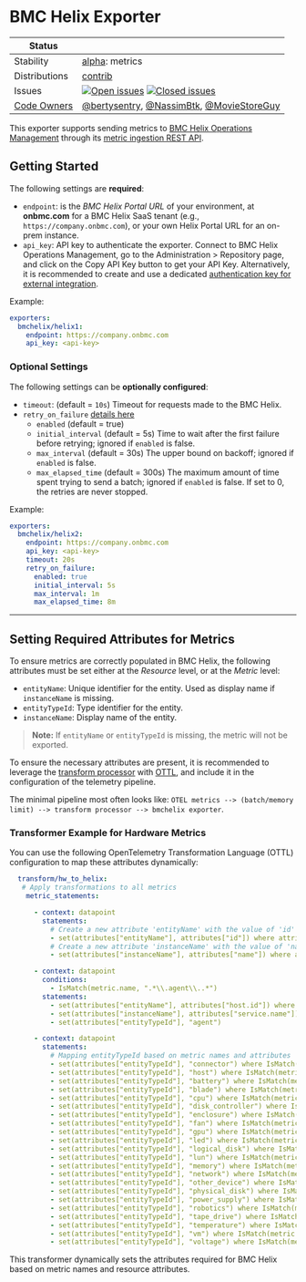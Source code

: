# BMC Helix Exporter

<!-- status autogenerated section -->
| Status        |           |
| ------------- |-----------|
| Stability     | [alpha]: metrics   |
| Distributions | [contrib] |
| Issues        | [![Open issues](https://img.shields.io/github/issues-search/open-telemetry/opentelemetry-collector-contrib?query=is%3Aissue%20is%3Aopen%20label%3Aexporter%2Fbmchelix%20&label=open&color=orange&logo=opentelemetry)](https://github.com/open-telemetry/opentelemetry-collector-contrib/issues?q=is%3Aopen+is%3Aissue+label%3Aexporter%2Fbmchelix) [![Closed issues](https://img.shields.io/github/issues-search/open-telemetry/opentelemetry-collector-contrib?query=is%3Aissue%20is%3Aclosed%20label%3Aexporter%2Fbmchelix%20&label=closed&color=blue&logo=opentelemetry)](https://github.com/open-telemetry/opentelemetry-collector-contrib/issues?q=is%3Aclosed+is%3Aissue+label%3Aexporter%2Fbmchelix) |
| [Code Owners](https://github.com/open-telemetry/opentelemetry-collector-contrib/blob/main/CONTRIBUTING.md#becoming-a-code-owner)    | [@bertysentry](https://www.github.com/bertysentry), [@NassimBtk](https://www.github.com/NassimBtk), [@MovieStoreGuy](https://www.github.com/MovieStoreGuy) |

[alpha]: https://github.com/open-telemetry/opentelemetry-collector/blob/main/docs/component-stability.md#alpha
[contrib]: https://github.com/open-telemetry/opentelemetry-collector-releases/tree/main/distributions/otelcol-contrib
<!-- end autogenerated section -->

This exporter supports sending metrics to [BMC Helix Operations Management](https://www.bmc.com/it-solutions/bmc-helix-operations-management.html) through its [metric ingestion REST API](https://docs.bmc.com/docs/helixoperationsmanagement/244/en/metric-operation-management-endpoints-in-the-rest-api-1392780044.html).

## Getting Started

The following settings are **required**:

- `endpoint`: is the *BMC Helix Portal URL* of your environment, at **onbmc.com** for a BMC Helix SaaS tenant (e.g., `https://company.onbmc.com`), or your own Helix Portal URL for an on-prem instance.
- `api_key`: API key to authenticate the exporter. Connect to BMC Helix Operations Management, go to the Administration > Repository page, and click on the Copy API Key button to get your API Key. Alternatively, it is recommended to create and use a dedicated [authentication key for external integration](https://docs.bmc.com/docs/helixportal244/using-api-keys-for-external-integrations-1391501992.html).

Example:

```yaml
exporters:
  bmchelix/helix1:
    endpoint: https://company.onbmc.com
    api_key: <api-key>
```

### Optional Settings

The following settings can be **optionally configured**:

- `timeout`: (default = `10s`) Timeout for requests made to the BMC Helix.
- `retry_on_failure` [details here](https://github.com/open-telemetry/opentelemetry-collector/tree/main/exporter/exporterhelper#configuration)
  - `enabled` (default = true)
  - `initial_interval` (default = 5s) Time to wait after the first failure before retrying; ignored if `enabled` is false.
  - `max_interval` (default = 30s) The upper bound on backoff; ignored if `enabled` is false.
  - `max_elapsed_time` (default = 300s) The maximum amount of time spent trying to send a batch; ignored if `enabled` is false. If set to 0, the retries are never stopped.

Example:

```yaml
exporters:
  bmchelix/helix2:
    endpoint: https://company.onbmc.com
    api_key: <api-key>
    timeout: 20s
    retry_on_failure:
      enabled: true
      initial_interval: 5s
      max_interval: 1m
      max_elapsed_time: 8m
```

---

## Setting Required Attributes for Metrics

To ensure metrics are correctly populated in BMC Helix, the following attributes must be set either at the *Resource* level, or at the *Metric* level:  

- `entityName`: Unique identifier for the entity. Used as display name if `instanceName` is missing.
- `entityTypeId`: Type identifier for the entity.
- `instanceName`: Display name of the entity.

> **Note:** If `entityName` or `entityTypeId` is missing, the metric will not be exported.

To ensure the necessary attributes are present, it is recommended to leverage the [transform processor](https://github.com/open-telemetry/opentelemetry-collector-contrib/tree/main/processor/transformprocessor) with [OTTL](https://github.com/open-telemetry/opentelemetry-collector-contrib/tree/main/pkg/ottl), and include it in the configuration of the telemetry pipeline.

The minimal pipeline most often looks like: `OTEL metrics --> (batch/memory limit) --> transform processor --> bmchelix exporter`.

### Transformer Example for Hardware Metrics

You can use the following OpenTelemetry Transformation Language (OTTL) configuration to map these attributes dynamically:

```yaml
  transform/hw_to_helix:
   # Apply transformations to all metrics
    metric_statements:

      - context: datapoint
        statements:
          # Create a new attribute 'entityName' with the value of 'id'
          - set(attributes["entityName"], attributes["id"]) where attributes["id"] != nil
          # Create a new attribute 'instanceName' with the value of 'name'
          - set(attributes["instanceName"], attributes["name"]) where attributes["name"] != nil

      - context: datapoint
        conditions:
          - IsMatch(metric.name, ".*\\.agent\\..*")
        statements:
          - set(attributes["entityName"], attributes["host.id"]) where attributes["host.id"] != nil
          - set(attributes["instanceName"], attributes["service.name"]) where attributes["service.name"] != nil
          - set(attributes["entityTypeId"], "agent")

      - context: datapoint
        statements:
          # Mapping entityTypeId based on metric names and attributes
          - set(attributes["entityTypeId"], "connector") where IsMatch(metric.name, ".*\\.connector\\..*")
          - set(attributes["entityTypeId"], "host") where IsMatch(metric.name, ".*\\.host\\..*") or attributes["hw.type"] == "host"
          - set(attributes["entityTypeId"], "battery") where IsMatch(metric.name, "hw\\.battery\\..*") or attributes["hw.type"] == "battery"
          - set(attributes["entityTypeId"], "blade") where IsMatch(metric.name, "hw\\.blade\\..*") or attributes["hw.type"] == "blade"
          - set(attributes["entityTypeId"], "cpu") where IsMatch(metric.name, "hw\\.cpu\\..*") or attributes["hw.type"] == "cpu"
          - set(attributes["entityTypeId"], "disk_controller") where IsMatch(metric.name, "hw\\.disk_controller\\..*") or attributes["hw.type"] == "disk_controller"
          - set(attributes["entityTypeId"], "enclosure") where IsMatch(metric.name, "hw\\.enclosure\\..*") or attributes["hw.type"] == "enclosure"
          - set(attributes["entityTypeId"], "fan") where IsMatch(metric.name, "hw\\.fan\\..*") or attributes["hw.type"] == "fan"
          - set(attributes["entityTypeId"], "gpu") where IsMatch(metric.name, "hw\\.gpu\\..*") or attributes["hw.type"] == "gpu"
          - set(attributes["entityTypeId"], "led") where IsMatch(metric.name, "hw\\.led\\..*") or attributes["hw.type"] == "led"
          - set(attributes["entityTypeId"], "logical_disk") where IsMatch(metric.name, "hw\\.logical_disk\\..*") or attributes["hw.type"] == "logical_disk"
          - set(attributes["entityTypeId"], "lun") where IsMatch(metric.name, "hw\\.lun\\..*") or attributes["hw.type"] == "lun"
          - set(attributes["entityTypeId"], "memory") where IsMatch(metric.name, "hw\\.memory\\..*") or attributes["hw.type"] == "memory"
          - set(attributes["entityTypeId"], "network") where IsMatch(metric.name, "hw\\.network\\..*") or attributes["hw.type"] == "network"
          - set(attributes["entityTypeId"], "other_device") where IsMatch(metric.name, "hw\\.other_device\\..*") or attributes["hw.type"] == "other_device"
          - set(attributes["entityTypeId"], "physical_disk") where IsMatch(metric.name, "hw\\.physical_disk\\..*") or attributes["hw.type"] == "physical_disk"
          - set(attributes["entityTypeId"], "power_supply") where IsMatch(metric.name, "hw\\.power_supply\\..*") or attributes["hw.type"] == "power_supply"
          - set(attributes["entityTypeId"], "robotics") where IsMatch(metric.name, "hw\\.robotics\\..*") or attributes["hw.type"] == "robotics"
          - set(attributes["entityTypeId"], "tape_drive") where IsMatch(metric.name, "hw\\.tape_drive\\..*") or attributes["hw.type"] == "tape_drive"
          - set(attributes["entityTypeId"], "temperature") where IsMatch(metric.name, "hw\\.temperature.*") or attributes["hw.type"] == "temperature"
          - set(attributes["entityTypeId"], "vm") where IsMatch(metric.name, "hw\\.vm\\..*") or attributes["hw.type"] == "vm"
          - set(attributes["entityTypeId"], "voltage") where IsMatch(metric.name, "hw\\.voltage.*") or attributes["hw.type"] == "voltage"
```

This transformer dynamically sets the attributes required for BMC Helix based on metric names and resource attributes.
